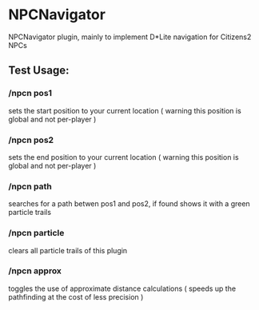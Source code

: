 # NPCNavigator
NPCNavigator plugin, mainly to implement D*Lite navigation for Citizens2 NPCs

## Test Usage:
### /npcn pos1
   sets the start position to your current location ( warning this position is global and not per-player )
### /npcn pos2
   sets the end position to your current location ( warning this position is global and not per-player )
### /npcn path
   searches for a path betwen pos1 and pos2,
     if found shows it with a green particle trails
### /npcn particle
   clears all particle trails of this plugin
### /npcn approx
   toggles the use of approximate distance calculations ( speeds up the pathfinding at the cost of less precision )
    
